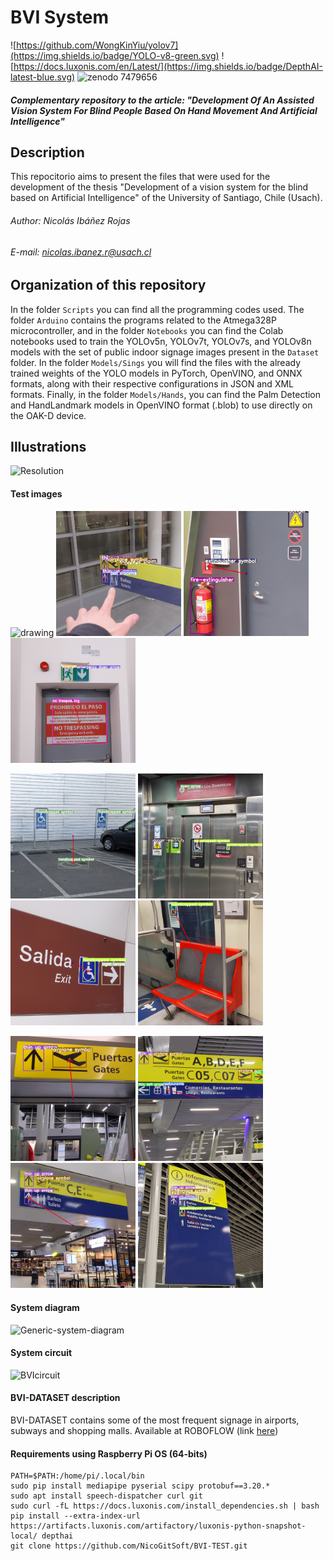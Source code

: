 # BVI System 
![https://github.com/WongKinYiu/yolov7](https://img.shields.io/badge/YOLO-v8-green.svg) ![https://docs.luxonis.com/en/Latest/](https://img.shields.io/badge/DepthAI-latest-blue.svg) ![zenodo 7479656](https://user-images.githubusercontent.com/65929186/209434816-94709752-ba98-4813-95d7-fbfb8a8cb6a6.svg)
##### Complementary repository to the article: "Development Of An Assisted Vision System For Blind People Based On Hand Movement And Artificial Intelligence"

## Description
This repocitorio aims to present the files that were used for the development of the thesis "Development of a vision system for the blind based on Artificial Intelligence" of the University of Santiago, Chile (Usach).

###### Author: Nicolás Ibáñez Rojas
###### E-mail: nicolas.ibanez.r@usach.cl

## Organization of this repository
In the folder `Scripts` you can find all the programming codes used. The folder `Arduino` contains the programs related to the Atmega328P microcontroller, and in the folder `Notebooks` you can find the Colab notebooks used to train the YOLOv5n, YOLOv7t, YOLOv7s, and YOLOv8n models with the set of public indoor signage images present in the `Dataset` folder. In the folder `Models/Sings` you will find the files with the already trained weights of the YOLO models in PyTorch, OpenVINO, and ONNX formats, along with their respective configurations in JSON and XML formats. Finally, in the folder `Models/Hands`, you can find the Palm Detection and HandLandmark models in OpenVINO format (.blob) to use directly on the OAK-D device.

## Illustrations
![Resolution](https://user-images.githubusercontent.com/65929186/209304016-66afaf8e-b362-4e75-98e6-e8511540d4c3.svg)

#### Test images
<img src="Media/VideoRGB_Hand.gif" alt="drawing" width="200"/> <img src="Media/6.jpg" alt="drawing" width="200"/> <img src="Media/11.jpg" alt="drawing" width="200"/> <img src="Media/7.jpg" alt="drawing" width="200"/>

<img src="Media/12.jpg" alt="drawing" width="200"/> <img src="Media/2.jpg" alt="drawing" width="200"/> <img src="Media/3.jpg" alt="drawing" width="200"/> <img src="Media/4.jpg" alt="drawing" width="200"/>

<img src="Media/1.jpg" alt="drawing" width="200"/> <img src="Media/5.jpg" alt="drawing" width="200"/> <img src="Media/8.jpg" alt="drawing" width="200"/> <img src="Media/10.jpg" alt="drawing" width="200"/>

#### System diagram
![Generic-system-diagram](https://user-images.githubusercontent.com/65929186/206758452-ac6fd6a2-e0e3-484a-bc02-a80635da9536.svg)

#### System circuit
![BVIcircuit](https://github.com/NicoGitSoft/BVI/assets/65929186/9e765293-30c6-4202-92f9-5d16299c04ea)


#### BVI-DATASET description

BVI-DATASET contains some of the most frequent signage in airports, subways and shopping malls. Available at ROBOFLOW (link [here](https://app.roboflow.com/generic-signage/airports-ans-subways/7))


#### Requirements using Raspberry Pi OS (64-bits)
```
PATH=$PATH:/home/pi/.local/bin
sudo pip install mediapipe pyserial scipy protobuf==3.20.* 
sudo apt install speech-dispatcher curl git
sudo curl -fL https://docs.luxonis.com/install_dependencies.sh | bash
pip install --extra-index-url https://artifacts.luxonis.com/artifactory/luxonis-python-snapshot-local/ depthai
git clone https://github.com/NicoGitSoft/BVI-TEST.git
```

